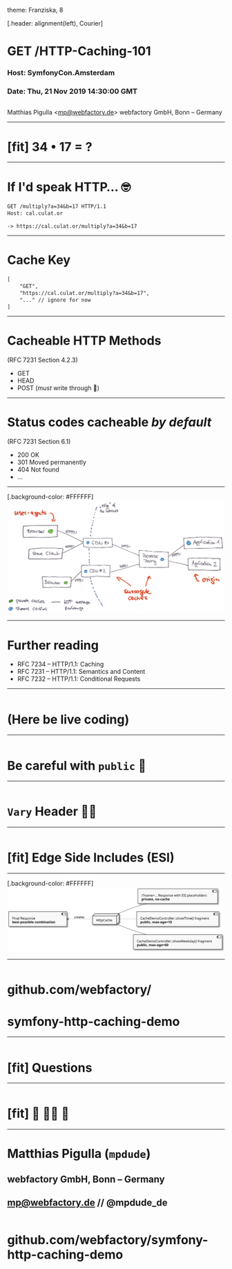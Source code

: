 theme: Franziska, 8

[.header: alignment(left), Courier]
# GET /HTTP-Caching-101
### Host: SymfonyCon.Amsterdam
### Date: Thu, 21 Nov 2019 14:30:00 GMT

```php
```
Matthias Pigulla \<mp@webfactory.de>
webfactory GmbH, Bonn – Germany

---

# [fit] 34 • 17 = ? 

---

# If I'd speak HTTP… 🤓

```
GET /multiply?a=34&b=17 HTTP/1.1
Host: cal.culat.or
```

```
-> https://cal.culat.or/multiply?a=34&b=17
```

--- 

# Cache Key

```
[ 
    "GET",
    "https://cal.culat.or/multiply?a=34&b=17",
    "..." // ignore for now   
]
```

---

# Cacheable HTTP Methods

(RFC 7231 Section 4.2.3)

* GET
* HEAD
* POST (_must_ write through 🤕)

---

# Status codes cacheable *by default*

(RFC 7231 Section 6.1)
  
* 200 OK
* 301 Moved permanently
* 404 Not found
* ...

---

[.background-color: #FFFFFF]
![fit](caches.jpg)


---

# Further reading

* RFC 7234 – HTTP/1.1: Caching
* RFC 7231 – HTTP/1.1: Semantics and Content
* RFC 7232 – HTTP/1.1: Conditional Requests

--- 

```php
```

# (Here be live coding)

---

```php
```

# Be careful with `public` 🤕

---

```php
```

# `Vary` Header 🏳️‍🌈 

---

```php
```

# [fit] Edge Side Includes (ESI)

---

[.background-color: #FFFFFF]
![fit](esi-cache.svg)
     
---

```php
```
# github.com/webfactory/
# symfony-http-caching-demo

---

```php

```
# [fit] Questions

---

```php

```
# [fit] 🍻 🙌🏻 🚀

---

# Matthias Pigulla (`mpdude`)
## webfactory GmbH, Bonn – Germany
## mp@webfactory.de // @mpdude_de

```php
```

# github.com/webfactory/symfony-http-caching-demo
